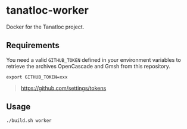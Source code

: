 # tanatloc-worker

Docker for the Tanatloc project.

## Requirements

You need a valid `GITHUB_TOKEN` defined in your environment
variables to retrieve the archives OpenCascade and Gmsh from
this repository.

```shell
export GITHUB_TOKEN=xxx
```

> https://github.com/settings/tokens

## Usage

```shell
./build.sh worker
```
